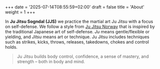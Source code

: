 +++
date = '2025-07-14T08:55:59+02:00'
draft = false
title = 'About'
weight = 1
+++

In **Ju Jitsu Sogndal (JJS)** we practice the martial art Ju Jitsu with a focus on self-defense. We follow a style from [Ju Jitsu Norway](http://www.jujitsu.no/) that is inspired by the traditional Japanese art of self-defense. *Ju* means gentle/flexible or yielding, and *Jitsu* means art or technique. Ju Jitsu includes techniques such as strikes, kicks, throws, releases, takedowns, chokes and control holds.


> Ju Jitsu builds body control, confidence, a sense of mastery, and strength – both in body and mind.